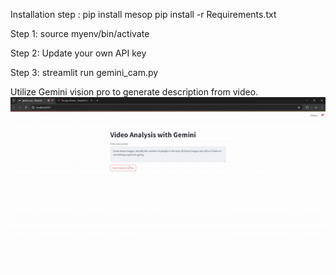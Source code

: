 Installation step :
pip install mesop
pip install -r Requirements.txt

Step 1:
source myenv/bin/activate

Step 2:
Update your own API key

Step 3:
streamlit run gemini_cam.py


Utilize Gemini vision pro to generate description from video. 
![geminicam-ezgif com-video-to-gif-converter](https://github.com/alexongwc/suspicious/blob/main/geminicam-ezgif.com-video-to-gif-converter.gif)
